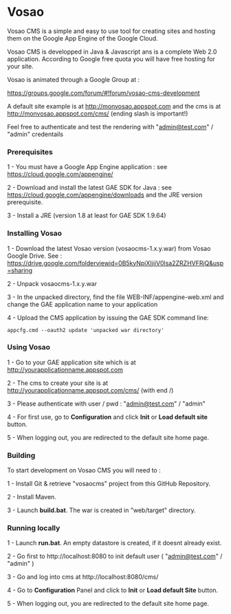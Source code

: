 # Vosao

Vosao CMS is a simple and easy to use tool for creating sites and hosting them on the Google App Engine of the Google Cloud. 

Vosao CMS is developped in Java & Javascript ans is a complete Web 2.0 application. According to Google free quota you will have free hosting for your site.

Vosao is animated through a Google Group at :

https://groups.google.com/forum/#!forum/vosao-cms-development

A default site example is at http://monvosao.appspot.com and the cms is at http://monvosao.appspot.com/cms/ (ending slash is important!)

Feel free to authenticate and test the rendering with "admin@test.com" / "admin" credentails

### Prerequisites

1 - You must have a Google App Engine application : see https://cloud.google.com/appengine/

2 - Download and install the latest GAE SDK for Java : see https://cloud.google.com/appengine/downloads and the JRE version prerequisite.

3 - Install a JRE (version 1.8 at least for GAE SDK 1.9.64)

### Installing Vosao

1 - Download the latest Vosao version (vosaocms-1.x.y.war) from Vosao Google Drive. See : https://drive.google.com/folderviewid=0B5kyNpiXIjiiV0lsa2ZRZHVFRjQ&usp=sharing

2 - Unpack vosaocms-1.x.y.war

3 - In the unpacked directory, find the file WEB-INF/appengine-web.xml and change the GAE application name to your application

4 - Upload the CMS application by issuing the GAE SDK command line: 

	appcfg.cmd --oauth2 update 'unpacked war directory'

### Using Vosao

1 - Go to your GAE application site which is at http://yourapplicationname.appspot.com

2 - The cms to create your site is at http://yourapplicationname.appspot.com/cms/ (with end /)

3 - Please authenticate with user / pwd : "admin@test.com" / "admin"

4 - For first use, go to __Configuration__ and click __Init__ or __Load default site__ button.

5 - When logging out, you are redirected to the default site home page.

### Building

To start development on Vosao CMS you will need to :

1 - Install Git & retrieve "vosaocms" project from this GitHub Repository.

2 - Install Maven.

3 - Launch __build.bat__. The war is created in "web/target" directory. 

### Running locally

1 - Launch __run.bat__. An empty datastore is created, if it doesnt already exist.

2 - Go first to http://localhost:8080 to init default user ( "admin@test.com" / "admin" )

3 - Go and log into cms at http://localhost:8080/cms/

4 - Go to __Configuration__ Panel and click to __Init__ or __Load default Site__ button.

5 - When logging out, you are redirected to the default site home page.
